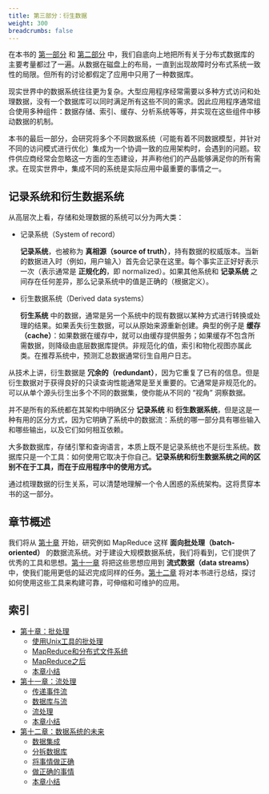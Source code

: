 ```yaml
---
title: 第三部分：衍生数据
weight: 300
breadcrumbs: false
---
```



在本书的 [第一部分](/v1/part-i) 和 [第二部分](/v1/part-ii) 中，我们自底向上地把所有关于分布式数据库的主要考量都过了一遍。从数据在磁盘上的布局，一直到出现故障时分布式系统一致性的局限。但所有的讨论都假定了应用中只用了一种数据库。

现实世界中的数据系统往往更为复杂。大型应用程序经常需要以多种方式访问和处理数据，没有一个数据库可以同时满足所有这些不同的需求。因此应用程序通常组合使用多种组件：数据存储、索引、缓存、分析系统等等，并实现在这些组件中移动数据的机制。

本书的最后一部分，会研究将多个不同数据系统（可能有着不同数据模型，并针对不同的访问模式进行优化）集成为一个协调一致的应用架构时，会遇到的问题。软件供应商经常会忽略这一方面的生态建设，并声称他们的产品能够满足你的所有需求。在现实世界中，集成不同的系统是实际应用中最重要的事情之一。

## 记录系统和衍生数据系统

从高层次上看，存储和处理数据的系统可以分为两大类：

* 记录系统（System of record）

  **记录系统**，也被称为 **真相源（source of truth）**，持有数据的权威版本。当新的数据进入时（例如，用户输入）首先会记录在这里。每个事实正正好好表示一次（表示通常是 **正规化的**，即 normalized）。如果其他系统和 **记录系统** 之间存在任何差异，那么记录系统中的值是正确的（根据定义）。

* 衍生数据系统（Derived data systems）

  **衍生系统** 中的数据，通常是另一个系统中的现有数据以某种方式进行转换或处理的结果。如果丢失衍生数据，可以从原始来源重新创建。典型的例子是 **缓存（cache）**：如果数据在缓存中，就可以由缓存提供服务；如果缓存不包含所需数据，则降级由底层数据库提供。非规范化的值，索引和物化视图亦属此类。在推荐系统中，预测汇总数据通常衍生自用户日志。

从技术上讲，衍生数据是 **冗余的（redundant）**，因为它重复了已有的信息。但是衍生数据对于获得良好的只读查询性能通常是至关重要的。它通常是非规范化的。可以从单个源头衍生出多个不同的数据集，使你能从不同的 “视角” 洞察数据。

并不是所有的系统都在其架构中明确区分 **记录系统** 和 **衍生数据系统**，但是这是一种有用的区分方式，因为它明确了系统中的数据流：系统的哪一部分具有哪些输入和哪些输出，以及它们如何相互依赖。

大多数数据库，存储引擎和查询语言，本质上既不是记录系统也不是衍生系统。数据库只是一个工具：如何使用它取决于你自己。**记录系统和衍生数据系统之间的区别不在于工具，而在于应用程序中的使用方式。**

通过梳理数据的衍生关系，可以清楚地理解一个令人困惑的系统架构。这将贯穿本书的这一部分。

## 章节概述

我们将从 [第十章](/v1/ch10) 开始，研究例如 MapReduce 这样 **面向批处理（batch-oriented）** 的数据流系统。对于建设大规模数据系统，我们将看到，它们提供了优秀的工具和思想。[第十一章](/v1/ch11) 将把这些思想应用到 **流式数据（data streams）** 中，使我们能用更低的延迟完成同样的任务。[第十二章](/v1/ch12) 将对本书进行总结，探讨如何使用这些工具来构建可靠，可伸缩和可维护的应用。

## 索引

* [第十章：批处理](/v1/ch10)
  * [使用Unix工具的批处理](/v1/ch10#使用Unix工具的批处理)
  * [MapReduce和分布式文件系统](/v1/ch10#MapReduce和分布式文件系统)
  * [MapReduce之后](/v1/ch10#MapReduce之后)
  * [本章小结](/v1/ch10#本章小结)
* [第十一章：流处理](/v1/ch11)
  * [传递事件流](/v1/ch11#传递事件流)
  * [数据库与流](/v1/ch11#数据库与流)
  * [流处理](/v1/ch11#流处理)
  * [本章小结](/v1/ch11#本章小结)
* [第十二章：数据系统的未来](/v1/ch12)
  * [数据集成](/v1/ch12#数据集成)
  * [分拆数据库](/v1/ch12#分拆数据库)
  * [将事情做正确](/v1/ch12#将事情做正确)
  * [做正确的事情](/v1/ch12#做正确的事情)
  * [本章小结](/v1/ch12#本章小结)
